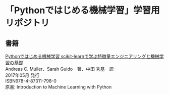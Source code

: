 # 「Pythonではじめる機械学習」学習用リポジトリ
## 書籍
[Pythonではじめる機械学習 scikit-learnで学ぶ特徴量エンジニアリングと機械学習の基礎](https://www.oreilly.co.jp/books/9784873117980/)  
Andreas C. Muller、Sarah Guido　著、中田 秀基　訳  
2017年05月 発行  
ISBN978-4-87311-798-0  
原書: Introduction to Machine Learning with Python